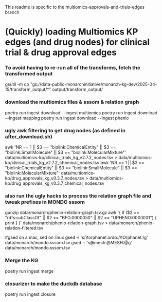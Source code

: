 This readme is specific to the multiomics-approvals-and-trials-edges branch

# (Quickly) loading Multiomics KP edges (and drug nodes) for clinical trial & drug approval edges

### To avoid having to re-run all of the transforms, fetch the transformed output
gsutil -m cp "gs://data-public-monarchinitiative/monarch-kg-dev/2025-04-15/transform_output/*" output/transform_output/

### download the multiomics files & sssom & relation graph 
poetry run ingest download --ingest multiomics
poetry run ingest download --ingest mapping
poetry run ingest download --ingest phenio

### ugly awk filtering to get drug nodes (as defined in after_download.sh)
awk 'NR == 1 || $3 == "biolink:ChemicalEntity" || $3 == "biolink:SmallMolecule" || $3 == "biolink:MolecularMixture"' data/multiomics-kp/clinical_trials_kg_v2.7.2_nodes.tsv > data/multiomics-kp/clinical_trials_kg_v2.7.2_chemical_nodes.tsv
awk 'NR == 1 || $3 == "biolink:ChemicalEntity" || $3 == "biolink:SmallMolecule" || $3 == "biolink:MolecularMixture"' data/multiomics-kp/drug_approvals_kg_v0.3.7_nodes.tsv > data/multiomics-kp/drug_approvals_kg_v0.3.7_chemical_nodes.tsv

### also run the ugly hacks to process the relation graph file and tweak prefixes in MONDO sssom 

gunzip data/monarch/phenio-relation-graph.tsv.gz 
awk '{ if ($2 == "rdfs:subClassOf" || $2 == "BFO:0000050" || $2 == "UPHENO:0000001") { print } }' data/monarch/phenio-relation-graph.tsv > data/monarch/phenio-relation-filtered.tsv

#gsed on a mac, sed on linux
gsed -i 's/\torphanet.ordo\:/\tOrphanet\:/g' data/monarch/mondo.sssom.tsv
gsed -i 's@mesh:@MESH:@g' data/monarch/mondo.sssom.tsv


### Merge the KG 
poetry run ingest merge

### closurizer to make the duckdb database 
poetry run ingest closure 
